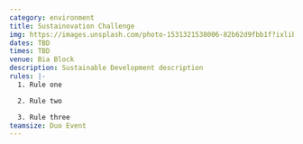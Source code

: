 ```yaml
---
category: environment
title: Sustainovation Challenge
img: https://images.unsplash.com/photo-1531321538006-82b62d9fbb1f?ixlib=rb-4.0.3&ixid=M3wxMjA3fDB8MHxzZWFyY2h8NXx8c3VzdGFpbmFibGUlMjBkZXZlbG9wbWVudHxlbnwwfHwwfHx8MA%3D%3D&auto=format&fit=crop&w=900&q=60
dates: TBD
times: TBD
venue: Bia Block
description: Sustainable Development description
rules: |-
  1. Rule one

  2. Rule two

  3. Rule three
teamsize: Duo Event
---
```

